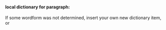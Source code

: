 #### local dictionary for paragraph:

<p id="new-dict-item-link">If some wordform was not determined, <span data-section="local-dict-item" class="link">insert your own new dictionary item</span>, or</p>
